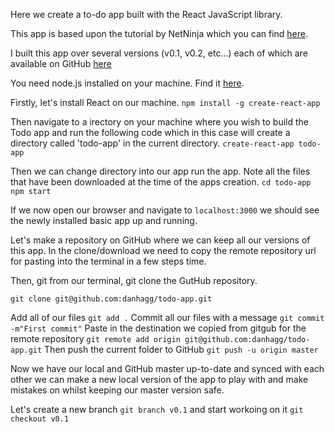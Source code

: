 Here we create a to-do app built with the React JavaScript library.

This app is based upon the tutorial by NetNinja which you can find [here](https://www.youtube.com/watch?v=yZ0f1Apb5CU&list=PL4cUxeGkcC9i0_2FF-WhtRIfIJ1lXlTZR).

I built this app over several versions (v0.1, v0.2, etc...) each of which are available on GitHub [here]()

You need node.js installed on your machine. Find it [here](https://nodejs.org/en/download/).

Firstly, let's install React on our machine.
`npm install -g create-react-app`

Then navigate to a irectory on your machine where you wish to build the Todo app and run the following code which in this case will create a directory called 'todo-app' in the current directory.
`create-react-app todo-app`

Then we can change directory into our app run the app. Note all the files that have been downloaded at the time of the apps creation.
`cd todo-app`
`npm start`

If we now open our browser and navigate to `localhost:3000` we should see the newly installed basic app up and running.

Let's make a repository on GitHub where we can keep all our versions of this app. In the clone/download we need to copy the remote repository url for pasting into the terminal in a few steps time.

Then, git from our terminal, git clone the GutHub repository.

`git clone git@github.com:danhagg/todo-app.git`

Add all of our files
`git add .`
Commit all our files with a message
`git commit -m"First commit"`
Paste in the destination we copied from gitgub for the remote repository
`git remote add origin git@github.com:danhagg/todo-app.git`
Then push the current folder to GitHub
`git push -u origin master`

Now we have our local and GitHub master up-to-date and synced with each other we can make a new local version of the app to play with and make mistakes on whilst keeping our master version safe.

Let's create a new branch
`git branch v0.1`
and start workoing on it
`git checkout v0.1`
